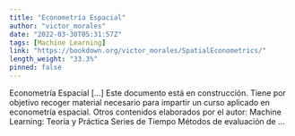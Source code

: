 ```yaml
---
title: "Econometría Espacial"
author: "victor_morales"
date: "2022-03-30T05:31:57Z"
tags: [Machine Learning]
link: "https://bookdown.org/victor_morales/SpatialEconometrics/"
length_weight: "33.3%"
pinned: false
---
```


Econometría Espacial [...] Este documento está en construcción. Tiene por objetivo recoger material necesario para impartir un curso aplicado en econometría espacial. Otros contenidos elaborados por el autor: Machine Learning: Teoría y Práctica Series de Tiempo Métodos de evaluación de ...
